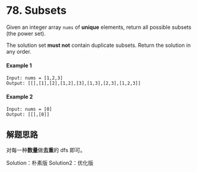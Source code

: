 # 78. Subsets

Given an integer array `nums` of **unique** elements, return all possible subsets (the power set).

The solution set **must not** contain duplicate subsets. Return the solution in any order.

#### Example 1

```
Input: nums = [1,2,3]
Output: [[],[1],[2],[1,2],[3],[1,3],[2,3],[1,2,3]]
```

#### Example 2

```
Input: nums = [0]
Output: [[],[0]]
```

## 解题思路

对每一种**数量**做**去重**的 dfs 即可。

Solution：朴素版
Solution2：优化版